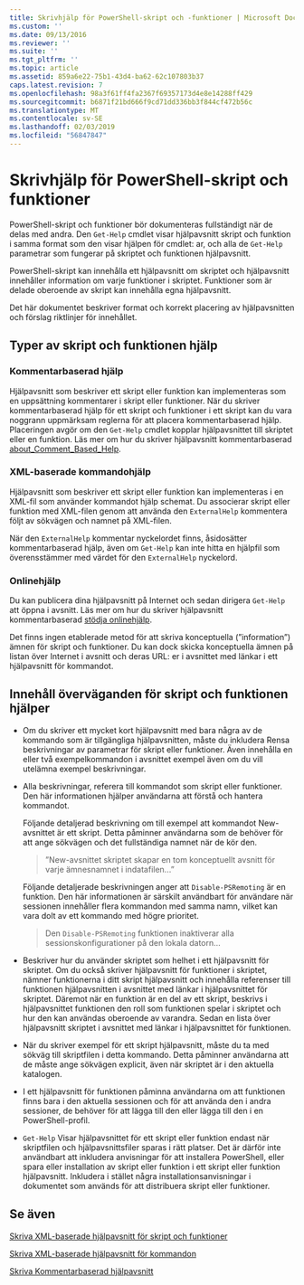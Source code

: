 ```yaml
---
title: Skrivhjälp för PowerShell-skript och -funktioner | Microsoft Docs
ms.custom: ''
ms.date: 09/13/2016
ms.reviewer: ''
ms.suite: ''
ms.tgt_pltfrm: ''
ms.topic: article
ms.assetid: 859a6e22-75b1-43d4-ba62-62c107803b37
caps.latest.revision: 7
ms.openlocfilehash: 98a3f61ff4fa2367f69357173d4e8e14288ff429
ms.sourcegitcommit: b6871f21bd666f9cd71dd336bb3f844cf472b56c
ms.translationtype: MT
ms.contentlocale: sv-SE
ms.lasthandoff: 02/03/2019
ms.locfileid: "56847847"
---
```

# <a name="writing-help-for-powershell-scripts-and-functions"></a>Skrivhjälp för PowerShell-skript och funktioner

PowerShell-skript och funktioner bör dokumenteras fullständigt när de delas med andra.
Den `Get-Help` cmdlet visar hjälpavsnitt skript och funktion i samma format som den visar hjälpen för cmdlet: ar, och alla de `Get-Help` parametrar som fungerar på skriptet och funktionen hjälpavsnitt.

PowerShell-skript kan innehålla ett hjälpavsnitt om skriptet och hjälpavsnitt innehåller information om varje funktioner i skriptet.
Funktioner som är delade oberoende av skript kan innehålla egna hjälpavsnitt.

Det här dokumentet beskriver format och korrekt placering av hjälpavsnitten och förslag riktlinjer för innehållet.

## <a name="types-of-script-and-function-help"></a>Typer av skript och funktionen hjälp

### <a name="comment-based-help"></a>Kommentarbaserad hjälp
Hjälpavsnitt som beskriver ett skript eller funktion kan implementeras som en uppsättning kommentarer i skript eller funktioner.
När du skriver kommentarbaserad hjälp för ett skript och funktioner i ett skript kan du vara noggrann uppmärksam reglerna för att placera kommentarbaserad hjälp.
Placeringen avgör om den `Get-Help` cmdlet kopplar hjälpavsnittet till skriptet eller en funktion.
Läs mer om hur du skriver hjälpavsnitt kommentarbaserad [about_Comment_Based_Help](/powershell/module/microsoft.powershell.core/about/about_comment_based_help).

### <a name="xml-based-command-help"></a>XML-baserade kommandohjälp
Hjälpavsnitt som beskriver ett skript eller funktion kan implementeras i en XML-fil som använder kommandot hjälp schemat.
Du associerar skript eller funktion med XML-filen genom att använda den `ExternalHelp` kommentera följt av sökvägen och namnet på XML-filen.

När den `ExternalHelp` kommentar nyckelordet finns, åsidosätter kommentarbaserad hjälp, även om `Get-Help` kan inte hitta en hjälpfil som överensstämmer med värdet för den `ExternalHelp` nyckelord.

### <a name="online-help"></a>Onlinehjälp
Du kan publicera dina hjälpavsnitt på Internet och sedan dirigera `Get-Help` att öppna i avsnitt.
Läs mer om hur du skriver hjälpavsnitt kommentarbaserad [stödja onlinehjälp](../module/supporting-online-help.md).

Det finns ingen etablerade metod för att skriva konceptuella (”information”) ämnen för skript och funktioner.
Du kan dock skicka konceptuella ämnen på listan över Internet i avsnitt och deras URL: er i avsnittet med länkar i ett hjälpavsnitt för kommandot.

## <a name="content-considerations-for-script-and-function-help"></a>Innehåll överväganden för skript och funktionen hjälper

- Om du skriver ett mycket kort hjälpavsnitt med bara några av de kommando som är tillgängliga hjälpavsnitten, måste du inkludera Rensa beskrivningar av parametrar för skript eller funktioner. Även innehålla en eller två exempelkommandon i avsnittet exempel även om du vill utelämna exempel beskrivningar.

- Alla beskrivningar, referera till kommandot som skript eller funktioner. Den här informationen hjälper användarna att förstå och hantera kommandot.

  Följande detaljerad beskrivning om till exempel att kommandot New-avsnittet är ett skript. Detta påminner användarna som de behöver för att ange sökvägen och det fullständiga namnet när de kör den.

  > ”New-avsnittet skriptet skapar en tom konceptuellt avsnitt för varje ämnesnamnet i indatafilen...”

  Följande detaljerade beskrivningen anger att `Disable-PSRemoting` är en funktion. Den här informationen är särskilt användbart för användare när sessionen innehåller flera kommandon med samma namn, vilket kan vara dolt av ett kommando med högre prioritet.

  > Den `Disable-PSRemoting` funktionen inaktiverar alla sessionskonfigurationer på den lokala datorn...

- Beskriver hur du använder skriptet som helhet i ett hjälpavsnitt för skriptet. Om du också skriver hjälpavsnitt för funktioner i skriptet, nämner funktionerna i ditt skript hjälpavsnitt och innehålla referenser till funktionen hjälpavsnitten i avsnittet med länkar i hjälpavsnittet för skriptet. Däremot när en funktion är en del av ett skript, beskrivs i hjälpavsnittet funktionen den roll som funktionen spelar i skriptet och hur den kan användas oberoende av varandra. Sedan en lista över hjälpavsnitt skriptet i avsnittet med länkar i hjälpavsnittet för funktionen.

- När du skriver exempel för ett skript hjälpavsnitt, måste du ta med sökväg till skriptfilen i detta kommando. Detta påminner användarna att de måste ange sökvägen explicit, även när skriptet är i den aktuella katalogen.

- I ett hjälpavsnitt för funktionen påminna användarna om att funktionen finns bara i den aktuella sessionen och för att använda den i andra sessioner, de behöver för att lägga till den eller lägga till den i en PowerShell-profil.

- `Get-Help` Visar hjälpavsnittet för ett skript eller funktion endast när skriptfilen och hjälpavsnittsfiler sparas i rätt platser. Det är därför inte användbart att inkludera anvisningar för att installera PowerShell, eller spara eller installation av skript eller funktion i ett skript eller funktion hjälpavsnitt. Inkludera i stället några installationsanvisningar i dokumentet som används för att distribuera skript eller funktioner.

## <a name="see-also"></a>Se även

 [Skriva XML-baserade hjälpavsnitt för skript och funktioner](./writing-xml-based-help-topics-for-scripts-and-functions.md)

 [Skriva XML-baserade hjälpavsnitt för kommandon](./writing-xml-based-help-topics-for-commands.md)

 [Skriva Kommentarbaserad hjälpavsnitt](./writing-comment-based-help-topics.md)
